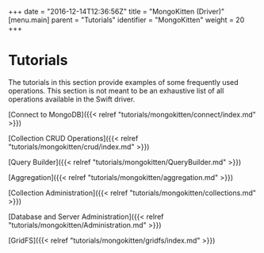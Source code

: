 +++
date = "2016-12-14T12:36:56Z"
title = "MongoKitten (Driver)"
[menu.main]
  parent = "Tutorials"
  identifier = "MongoKitten"
  weight = 20
+++

# Tutorials

The tutorials in this section provide examples of some frequently used operations. This section is not meant to be an exhaustive list of all operations available in the Swift driver.


[Connect to MongoDB]({{< relref "tutorials/mongokitten/connect/index.md" >}})

[Collection CRUD Operations]({{< relref "tutorials/mongokitten/crud/index.md" >}})

[Query Builder]({{< relref "tutorials/mongokitten/QueryBuilder.md" >}})

[Aggregation]({{< relref "tutorials/mongokitten/aggregation.md" >}})

[Collection Administration]({{< relref "tutorials/mongokitten/collections.md" >}})

[Database and Server Administration]({{< relref "tutorials/mongokitten/Administration.md" >}})

[GridFS]({{< relref "tutorials/mongokitten/gridfs/index.md" >}})
